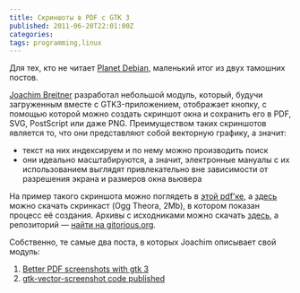 ```yaml
---
title: Скриншоты в PDF с GTK 3
published: 2011-06-20T22:01:00Z
categories: 
tags: programming,linux
---
```


Для тех, кто не читает <a href='http://planet.debian.org/'>Planet Debian</a>, маленький итог из двух тамошних постов.

<a href='http://www.joachim-breitner.de/'>Joachim Breitner</a> разработал небольшой модуль, который, будучи загруженным вместе с GTK3-приложением, отображает кнопку, с помощью которой можно создать скриншот окна и сохранить его в PDF, SVG, PostScript или даже PNG. Преимуществом таких скриншотов является то, что они представляют собой векторную графику, а значит:

* текст на них индексируем и по нему можно производить поиск
* они идеально масштабируются, а значит, электронные мануалы с их использованием выглядят привлекательно вне зависимости от разрешения экрана и размеров окна вьювера

На пример такого скриншота можно поглядеть в <a href='http://www.joachim-breitner.de/various/pdf_screenshot_3.pdf'>этой pdf'ке</a>, а <a href='http://www.joachim-breitner.de/various/pdf_screenshot_3.ogv'>здесь</a> можно скачать скринкаст (Ogg Theora, 2Mb), в котором показан процесс её создания. Архивы с исходниками можно скачать <a href='http://www.joachim-breitner.de/archive/gtk-vector-screenshot/'>здесь</a>, а репозиторий — <a href='https://gitorious.org/gtk-vector-screenshot'>найти на gitorious.org</a>.

Собственно, те самые два поста, в которых Joachim описывает свой модуль:<ol><li><a href='http://www.joachim-breitner.de/blog/archives/494-Better-PDF-screenshots-with-gtk-3.html'>Better PDF screenshots with gtk 3</a></li><li><a href='https://www.joachim-breitner.de/blog/archives/502-gtk-vector-screenshot-code-published.html'>gtk-vector-screenshot code published</a></li></ol>
